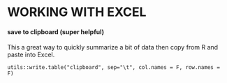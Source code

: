 # WORKING WITH EXCEL


#### save to clipboard (super helpful)

This a great way to quickly summarize a bit of data then copy from R and paste into Excel.

```{r}
utils::write.table("clipboard", sep="\t", col.names = F, row.names = F)
```

